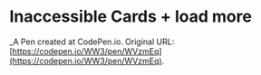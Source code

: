 # Inaccessible Cards + load more
 _A Pen created at CodePen.io. Original URL: [https://codepen.io/WW3/pen/WVzmEq](https://codepen.io/WW3/pen/WVzmEq).

 